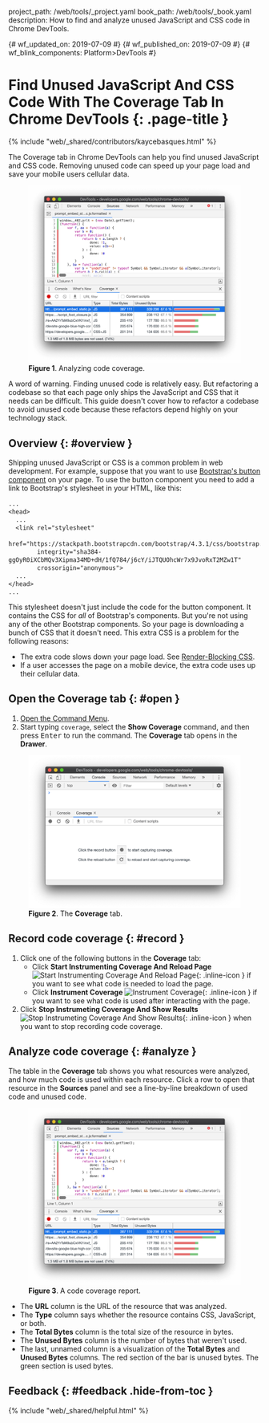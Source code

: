 project_path: /web/tools/_project.yaml
book_path: /web/tools/_book.yaml
description: How to find and analyze unused JavaScript and CSS code in Chrome DevTools.

{# wf_updated_on: 2019-07-09 #}
{# wf_published_on: 2019-07-09 #}
{# wf_blink_components: Platform>DevTools #}

# Find Unused JavaScript And CSS Code With The Coverage Tab In Chrome DevTools {: .page-title }

{% include "web/_shared/contributors/kaycebasques.html" %}

The Coverage tab in Chrome DevTools can help you find unused JavaScript and CSS code. Removing
unused code can speed up your page load and save your mobile users cellular data.

<figure>
  <img src="images/example.png"
       alt="Analyzing code coverage."/>
  <figcaption>
    <b>Figure 1</b>. Analyzing code coverage.
  </figcaption>
</figure>

<aside class="caution">
  A word of warning. Finding unused code is relatively easy. But refactoring a codebase so that
  each page only ships the JavaScript and CSS that it needs can be difficult. This guide doesn't
  cover how to refactor a codebase to avoid unused code because these refactors depend highly on 
  your technology stack.
</aside>

## Overview {: #overview }

[button]: https://getbootstrap.com/docs/4.3/components/buttons/

Shipping unused JavaScript or CSS is a common problem in web development. For example, suppose 
that you want to use [Bootstrap's button component][button] on your page. To use the button 
component you need to add a link to Bootstrap's stylesheet in your HTML, like this:

    ...
    <head>
      ...
      <link rel="stylesheet" 
            href="https://stackpath.bootstrapcdn.com/bootstrap/4.3.1/css/bootstrap.min.css" 
            integrity="sha384-ggOyR0iXCbMQv3Xipma34MD+dH/1fQ784/j6cY/iJTQUOhcWr7x9JvoRxT2MZw1T" 
            crossorigin="anonymous">
      ...
    </head>
    ...

This stylesheet doesn't just include the code for the button component. It contains the CSS for 
*all* of Bootstrap's components. But you're not using any of the other Bootstrap components. 
So your page is downloading a bunch of CSS that it doesn't need. This extra CSS is a problem
for the following reasons:

[render]: /web/fundamentals/performance/critical-rendering-path/render-blocking-css

* The extra code slows down your page load. See [Render-Blocking CSS][render].
* If a user accesses the page on a mobile device, the extra code uses up their cellular data.

## Open the Coverage tab {: #open }

1. [Open the Command Menu](/web/tools/chrome-devtools/command-menu).
1. Start typing `coverage`, select the **Show Coverage** command, and then press
   <kbd>Enter</kbd> to run the command. The **Coverage** tab opens in the **Drawer**.

<figure>
  <img src="images/coveragetab.png"
       alt="The Coverage tab."/>
  <figcaption>
    <b>Figure 2</b>. The <b>Coverage</b> tab.
  </figcaption>
</figure>

## Record code coverage {: #record }

[load]: /web/tools/chrome-devtools/images/shared/reload.png
[record]: /web/tools/chrome-devtools/images/shared/record.png
[stop]: /web/tools/chrome-devtools/images/shared/stop.png

1. Click one of the following buttons in the **Coverage** tab:
     * Click **Start Instrumenting Coverage And Reload Page** 
       ![Start Instrumenting Coverage And Reload Page][load]{: .inline-icon }
       if you want to see what code is needed to load the page.
     * Click **Instrument Coverage** ![Instrument Coverage][record]{: .inline-icon }
       if you want to see what code is used after interacting with the page.
1. Click **Stop Instrumeting Coverage And Show Results** 
   ![Stop Instrumeting Coverage And Show Results][stop]{: .inline-icon } when you want to 
   stop recording code coverage.

## Analyze code coverage {: #analyze }

The table in the **Coverage** tab shows you what resources were analyzed, and how much code is
used within each resource. Click a row to open that resource in the **Sources** panel and
see a line-by-line breakdown of used code and unused code.

<figure>
  <img src="images/example.png"
       alt="A code coverage report."/>
  <figcaption>
    <b>Figure 3</b>. A code coverage report.
  </figcaption>
</figure>

* The **URL** column is the URL of the resource that was analyzed.
* The **Type** column says whether the resource contains CSS, JavaScript, or both.
* The **Total Bytes** column is the total size of the resource in bytes.
* The **Unused Bytes** column is the number of bytes that weren't used.
* The last, unnamed column is a visualization of the **Total Bytes** and **Unused Bytes** columns.
  The red section of the bar is unused bytes. The green section is used bytes.

## Feedback {: #feedback .hide-from-toc }

{% include "web/_shared/helpful.html" %}
